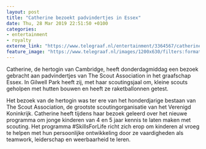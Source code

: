 ```yaml
---
layout: post
title: "Catherine bezoekt padvindertjes in Essex"
date: Thu, 28 Mar 2019 22:51:50 +0100
categories: 
- entertainment 
- royalty 
externe_link: "https://www.telegraaf.nl/entertainment/3364567/catherine-bezoekt-padvindertjes-in-essex"
feature_image: "https://www.telegraaf.nl/images/1200x630/filters:format(jpeg):quality(80)/cdn-kiosk-api.telegraaf.nl/e976926e-51a3-11e9-a141-0255c322e81b.jpg"
---
```


<p class="intro">Catherine, de hertogin van Cambridge, heeft donderdagmiddag een bezoek gebracht aan padvindertjes van The Scout Association in het graafschap Essex. In Gilwell Park heeft zij, met haar scoutingsjaal om, kleine scouts geholpen met hutten bouwen en heeft ze raketballonnen getest.</p> <p>Het bezoek van de hertogin was ter ere van het honderdjarige bestaan van The Scout Association, de grootste scoutingorganisatie van het Verenigd Koninkrijk. Catherine heeft tijdens haar bezoek geleerd over het nieuwe programma om jonge kinderen van 4 en 5 jaar kennis te laten maken met scouting. Het programma #SkillsForLife richt zich erop om kinderen al vroeg te helpen met hun persoonlijke ontwikkeling door ze vaardigheden als teamwork, leiderschap en weerbaarheid te leren.</p>
